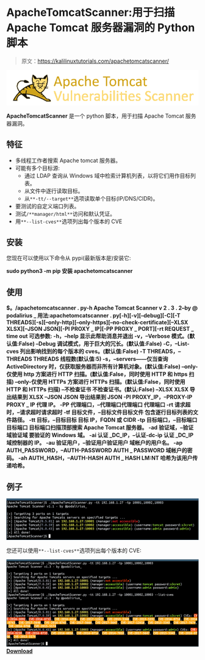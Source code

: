 # ApacheTomcatScanner:用于扫描 Apache Tomcat 服务器漏洞的 Python 脚本

> 原文：<https://kalilinuxtutorials.com/apachetomcatscanner/>

[![](img/d04a0f1b971ce8bb37e4be158617f4e7.png)](https://blogger.googleusercontent.com/img/b/R29vZ2xl/AVvXsEiQgZD622Fb3_MZte7zRSs5qcUK2e-sBspYkAW4sJ0C5fdINB3_DG3676OzFp0w15jONt4uZiBBtODzP-CckBcdsHzQxZbKHbhdwD8SMMY8i50tFXVixZLyRObRbvVr9LFnbhLCOU3Sm4fPvhKamK9iOfHIuQYvhwVhwOnk80kXdE4cHWj5TYRH15eB/s728/banner%20(2).png)

**ApacheTomcatScanner** 是一个 python 脚本，用于扫描 Apache Tomcat 服务器漏洞。

## 特征

*   多线程工作者搜索 Apache tomcat 服务器。
*   可能有多个目标源:
    *   通过 LDAP 查询从 Windows 域中检索计算机列表，以将它们用作目标列表。
    *   从文件中逐行读取目标。
    *   从`**-tt/--target**`选项读取单个目标(IP/DNS/CIDR)。
*   要测试的自定义端口列表。
*   测试`/**manager/html**`访问和默认凭证。
*   用`**--list-cves**`选项列出每个版本的 CVE

## 安装

您现在可以使用以下命令从 pypi(最新版本是)安装它:

**sudo python3 -m pip 安装 apachetomcatscanner**

## 使用

**$。/apachetomcatscanner . py-h
Apache Tomcat Scanner v 2 . 3 . 2–by @ podalirius _
用法:apachetomcatscanner . py[-h][-v][–debug][-C][-T THREADS][-s][–only-http][–only-https][–no-check-certificate][–XLSX XLSX][–JSON JSON][-PI PROXY _ IP][-PP PROXY _ PORT][-rt REQUEST _ time out
可选参数:
-h，–help 显示此帮助消息并退出
-v，–Verbose 模式。(默认值:False)
–Debug 调试模式，用于巨大的冗长。(默认值:False)
-C，–List-cves 列出影响找到的每个版本的 cves。(默认值:False)
-T THREADS，–THREADS THREADS
线程数(默认值:5)
-s，–servers——仅当查询 ActiveDirectory 时，仅获取服务器而非所有计算机对象。(默认值:False)
–only-仅使用 http 方案进行 HTTP 扫描。(默认值:False，同时使用 HTTP 和 https 扫描)
–only-仅使用 HTTPs 方案进行 HTTPs 扫描。(默认值:False，同时使用 HTTP 和 HTTPs 扫描)
–不检查证书
不检查证书。(默认:False)
–XLSX XLSX 导出结果到 XLSX
–JSON JSON 导出结果到 JSON
-PI PROXY_IP，–PROXY-IP PROXY _ IP
代理 IP。
-PP 代理端口，–代理端口代理端口
代理端口
-rt 请求超时，–请求超时请求超时
-tf 目标文件，–目标文件目标文件
包含逐行目标列表的文件路径。
-tt 目标，–目标目标
目标 IP，FQDN 或 CIDR
-tp 目标端口，–目标端口目标端口
目标端口扫描顶部搜索 Apache Tomcat 服务器。
-ad 验证域，–验证域验证域
要验证的 Windows 域。
-ai 认证 _DC_IP，–认证-dc-ip 认证 _DC_IP
域控制器的 IP。
-au 验证用户，–验证用户验证用户
域帐户的用户名。
-ap AUTH_PASSWORD，–AUTH-PASSWORD AUTH _ PASSWORD
域帐户的密码。
-ah AUTH_HASH，–AUTH-HASH AUTH _ HASH
LM:NT 哈希为该用户传递哈希。**

## 例子

![](img/3bf78a7af6f2eedc11b92e38b58df3e5.png)

您还可以使用`**--list-cves**`选项列出每个版本的 CVE:

![](img/8a93c99dff564816874fc40458a4dac5.png)[**Download**](https://github.com/p0dalirius/ApacheTomcatScanner)